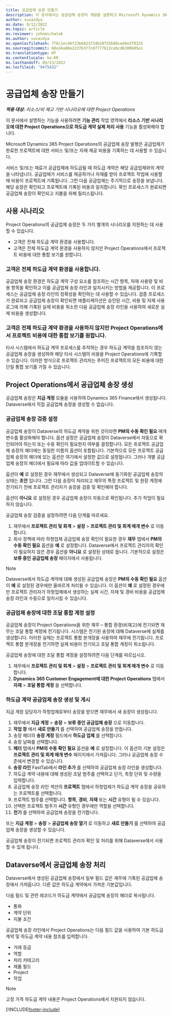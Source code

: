 ```yaml
---
title: 공급업체 송장 만들기
description: 이 문서에서는 공급업체 송장의 개념을 설명하고 Microsoft Dynamics 365 Project Operations에서 송장을 만드는 방법을 설명합니다.
author: suvaidya
ms.date: 9/12/2022
ms.topic: article
ms.reviewer: johnmichalak
ms.author: suvaidya
ms.openlocfilehash: 7f6c1ec46f23b6823734b28755b80ced4e3f9325
ms.sourcegitcommit: 60a34a00e2237b377c6f777612cebcd6380b05e1
ms.translationtype: HT
ms.contentlocale: ko-KR
ms.lasthandoff: 09/13/2022
ms.locfileid: "9475432"
---
```

# <a name="create-vendor-invoices"></a>공급업체 송장 만들기

_**적용 대상:** 리소스/비 재고 기반 시나리오에 대한 Project Operations_

이 문서에서 설명하는 기능을 사용하려면 **기능 관리** 작업 영역에서 **리소스 기반 시나리오에 대한 Project Operations으로 하도급 계약 실제 처리 사용** 기능을 활성화해야 합니다.

Microsoft Dynamics 365 Project Operations의 공급업체 송장 발행은 공급업체가 완료한 프로젝트에 대한 서비스 및/또는 자재 제공 비용을 기록하는 데 사용할 수 있습니다.

서비스 및/또는 재료가 공급업체에 하도급될 때 하도급 계약은 해당 공급업체와의 계약을 나타냅니다. 공급업체가 서비스를 제공하거나 자재를 받아 프로젝트 작업에 사용할 때 비용이 프로젝트에 기록됩니다. 그런 다음 공급업체는 주기적으로 송장을 보냅니다. 해당 송장은 확인되고 프로젝트에 기록된 비용과 일치합니다. 확인 프로세스가 완료되면 공급업체 송장이 확인되고 지불을 위해 릴리스됩니다.

## <a name="scenarios-for-use"></a>사용 시나리오

Project Operations의 공급업체 송장은 두 가지 별개의 시나리오를 지원하는 데 사용할 수 있습니다.

- 고객은 전체 하도급 계약 환경을 사용합니다.
- 고객은 전체 하도급 계약 환경을 사용하지 않지만 Project Operations에서 프로젝트 비용에 대한 통합 보기를 원합니다.

### <a name="customers-use-the-full-subcontracting-experiences"></a>고객은 전체 하도급 계약 환경을 사용합니다.

공급업체 송장 환경은 하도급 계약 구성 요소를 참조하는 시간 항목, 자재 사용량 및 비용 항목을 확인하고 이를 공급업체 송장 라인과 일치시키는 방법을 제공합니다. 이 프로세스는 공급업체 송장 라인의 정확성을 확인하는 데 사용할 수 있습니다. 검증 프로세스가 완료되고 공급업체 송장이 확인되면 애플리케이션은 승인된 시간, 비용 및 자재 사용 로그에 의해 기록된 실제 비용을 취소한 다음 공급업체 송장 라인을 사용하여 새로운 실제 비용을 생성합니다.

### <a name="customers-dont-use-the-full-subcontracting-experiences-but-want-to-have-a-unified-view-of-costs-on-projects-in-project-operations"></a>고객은 전체 하도급 계약 환경을 사용하지 않지만 Project Operations에서 프로젝트 비용에 대한 통합 보기를 원합니다.

타사 시스템에서 하도급 계약 프로세스를 추적하는 경우 하도급 계약을 참조하지 않는 공급업체 송장을 생성하여 해당 타사 시스템의 비용을 Project Operations에 기록할 수 있습니다. 이러한 방식으로 프로젝트 관리자는 주어진 프로젝트의 모든 비용에 대한 단일 통합 보기를 가질 수 있습니다.

## <a name="create-vendor-invoices-in-project-operations"></a>Project Operations에서 공급업체 송장 생성

공급업체 송장은 **지급 계정** 모듈을 사용하여 Dynamics 365 Finance에서 생성됩니다. Dataverse에서 직접 공급업체 송장을 생성할 수 없습니다.

### <a name="set-up-vendor-invoice-verification"></a>공급업체 송장 검증 설정

공급업체 송장이 Dataverse의 하도급 계약을 위한 것이라면 **PM의 수동 확인 필요** 매개 변수를 활성화해야 합니다. 옵션 설정은 공급업체 송장이 Dataverse에서 자동으로 확인되어야 하는지 또는 수동 확인이 필요한지 여부를 결정합니다. 모든 프로젝트 공급업체 송장의 헤더에는 동일한 이름의 옵션이 포함됩니다. 기본적으로 모든 프로젝트 공급업체 송장의 헤더에 있는 옵션은 여기에서 설정한 값으로 설정됩니다. 그러나 개별 공급업체 송장의 헤더에서 필요에 따라 값을 업데이트할 수 있습니다.

옵션이 **예** 로 설정된 경우 재무에서 생성되고 Dataverse에 동기화된 공급업체 송장의 상태는 **초안** 입니다. 그런 다음 송장이 처리되고 재무의 특정 프로젝트 및 원장 계정에 전기되기 전에 프로젝트 관리자가 송장을 검증 및 확인해야 합니다.

옵션이 **아니요** 로 설정된 경우 공급업체 송장이 자동으로 확인됩니다. 추가 작업이 필요하지 않습니다.

공급업체 송장 검증을 설정하려면 다음 단계를 따르세요.

1. 재무에서 **프로젝트 관리 및 회계** \> **설정** \> **프로젝트 관리 및 회계 매개 변수** 로 이동합니다.
1. 회사 정책에 따라 하청업체 공급업체 송장 확인이 필요한 경우 **재무** 탭에서 **PM의 수동 확인 필요** 옵션을 **예** 로 설정합니다. Dataverse에서 프로젝트 관리자의 확인이 필요하지 않은 경우 옵션을 **아니요** 로 설정된 상태로 둡니다. 기본적으로 설정은 **보류 중인 공급업체 송장** 페이지에서 사용됩니다.

> [!NOTE]
> Dataverse에서 하도급 계약에 대해 생성된 공급업체 송장은 **PM의 수동 확인 필요** 옵션이 **예** 로 설정된 경우에만 올바르게 처리될 수 있습니다. 이 옵션이 **예** 로 설정된 경우에만 프로젝트 관리자가 하청업체에서 생성하는 실제 시간, 자재 및 경비 비용을 공급업체 송장 라인과 수동으로 일치시킬 수 있습니다.

### <a name="set-up-a-procurement-integration-account-for-vendor-invoices"></a>공급업체 송장에 대한 조달 통합 계정 설정

공급업체 송장이 Project Operations을 위한 재무 – 통합 환경(비재고)에 전기되면 재무는 조달 통합 계정에 전기됩니다. 시스템은 전기된 송장에 대해 Dataverse에 실제를 생성합니다. 이러한 실제는 프로젝트 통합 분개장을 사용하여 재무에 전기됩니다. 프로젝트 통합 분개장을 전기하면 실제 비용이 전기되고 조달 통합 계정이 취소됩니다.

공급업체 송장에 대한 조달 통합 계정을 설정하려면 다음 단계를 따르십시오.

1. 재무에서 **프로젝트 관리 및 회계** \> **설정** \> **프로젝트 관리 및 회계 매개 변수** 로 이동합니다.
1. **Dynamics 365 Customer Engagement에 대한 Project Operations** 탭에서 **자재** \> **조달 통합 계정** 을 선택합니다.

### <a name="create-and-post-subcontract-vendor-invoices"></a>하도급 계약 공급업체 송장 생성 및 게시

지급 계정 담당자가 하청업체로부터 송장을 받으면 재무에서 새 송장이 생성됩니다.

1. 재무에서 **지급 계정** \> **송장** \> **보류 중인 공급업체 송장** 으로 이동합니다.
1. **작업 창** 에서 **새로 만들기** 를 선택하여 공급업체 송장을 만듭니다.
1. 송장 헤더의 **송장 계정** 필드에서 **하도급 업체** 를 선택합니다.
1. 송장 날짜를 선택합니다.
1. **헤더** 탭에서 **PM의 수동 확인 필요** 옵션을 **예** 로 설정합니다. 이 옵션의 기본 설정은 **프로젝트 관리 및 회계 매개 변수** 페이지에서 가져옵니다. 그러나 공급업체 송장 수준에서 변경할 수 있습니다.
1. **송장 라인** FastTab에서 **라인 추가** 를 선택하여 공급업체 송장 라인을 생성합니다.
1. 하도급 계약 내용에 대해 생성된 조달 범주를 선택하고 단가, 측정 단위 및 수량을 입력합니다.
1. 공급업체 송장 라인 섹션의 **프로젝트** 탭에서 하청업체가 하도급 계약 송장을 공유하는 프로젝트를 선택합니다.
1. 프로젝트 범주를 선택합니다. **항목**, **경비**, **자재** 또는 **시간** 유형이 될 수 있습니다.
1. 선택한 프로젝트 범주가 **시간** 유형인 경우에만 역할을 선택합니다.
1. **전기** 를 선택하여 공급업체 송장을 전기합니다.

또는 **지급 계정** \> **송장** \> **공급업체 송장 열기** 로 이동하고 **새로 만들기** 를 선택하여 공급업체 송장을 생성할 수 있습니다.

공급업체 송장이 전기되면 프로젝트 관리자 확인 및 처리를 위해 Dataverse에서 사용할 수 있게 됩니다.

## <a name="vendor-invoice-processing-in-dataverse"></a>Dataverse에서 공급업체 송장 처리

Dataverse에서 생성된 공급업체 송장에서 일부 필드 값은 재무에 기록된 공급업체 송장에서 가져옵니다. 다른 값은 하도급 계약에서 가져온 기본값입니다.

다음 필드 및 관련 레코드가 하도급 계약에서 공급업체 송장의 헤더로 복사됩니다.

- 통화
- 계약 단위
- 지불 조건

공급업체 송장 라인에서 Project Operations는 다음 필드 값을 사용하여 기본 하도급 계약 및 하도급 계약 내용 참조를 입력합니다.

- 거래 등급
- 역할
- 처리 카테고리
- 제품 필드
- Project
- 작업

> [!NOTE]
> 고정 가격 하도급 계약 내용은 Project Operations에서 지원되지 않습니다.

[!INCLUDE[footer-include](../includes/footer-banner.md)]

